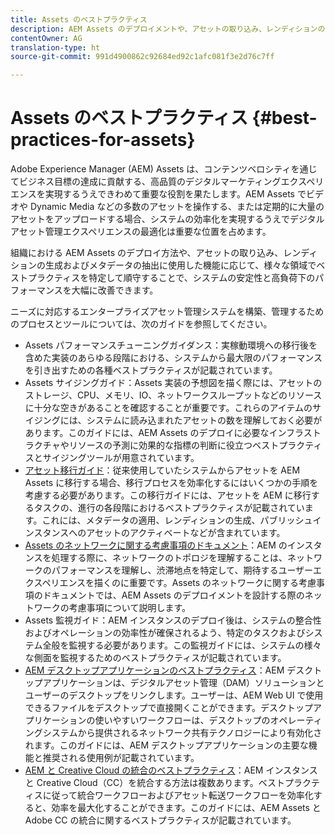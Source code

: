 ```yaml
---
title: Assets のベストプラクティス
description: AEM Assets のデプロイメントや、アセットの取り込み、レンディションの生成およびメタデータの抽出に使用した機能に応じて、様々な領域でベストプラクティスを特定して順守することで、システムの安定性と高負荷下のパフォーマンスを大幅に改善できます。
contentOwner: AG
translation-type: ht
source-git-commit: 991d4900862c92684ed92c1afc081f3e2d76c7ff

---
```



# Assets のベストプラクティス {#best-practices-for-assets}

Adobe Experience Manager (AEM) Assets は、コンテンツベロシティを通じてビジネス目標の達成に貢献する、高品質のデジタルマーケティングエクスペリエンスを実現するうえできわめて重要な役割を果たします。AEM Assets でビデオや Dynamic Media などの多数のアセットを操作する、または定期的に大量のアセットをアップロードする場合、システムの効率化を実現するうえでデジタルアセット管理エクスペリエンスの最適化は重要な位置を占めます。

組織における AEM Assets のデプロイ方法や、アセットの取り込み、レンディションの生成およびメタデータの抽出に使用した機能に応じて、様々な領域でベストプラクティスを特定して順守することで、システムの安定性と高負荷下のパフォーマンスを大幅に改善できます。

ニーズに対応するエンタープライズアセット管理システムを構築、管理するためのプロセスとツールについては、次のガイドを参照してください。

* Assets パフォーマンスチューニングガイダンス：実稼動環境への移行後を含めた実装のあらゆる段階における、システムから最大限のパフォーマンスを引き出すための各種ベストプラクティスが記載されています。
* Assets サイジングガイド：Assets 実装の予想図を描く際には、アセットのストレージ、CPU、メモリ、IO、ネットワークスループットなどのリソースに十分な空きがあることを確認することが重要です。これらのアイテムのサイジングには、システムに読み込まれたアセットの数を理解しておく必要があります。このガイドには、AEM Assets のデプロイに必要なインフラストラクチャやリソースの予測に効果的な指標の判断に役立つベストプラクティスとサイジングツールが用意されています。
* [アセット移行ガイド](/help/assets/assets-migration-guide.md)：従来使用していたシステムからアセットを AEM Assets に移行する場合、移行プロセスを効率化するにはいくつかの手順を考慮する必要があります。この移行ガイドには、アセットを AEM に移行するタスクの、進行の各段階におけるベストプラクティスが記載されています。これには、メタデータの適用、レンディションの生成、パブリッシュインスタンスへのアセットのアクティベートなどが含まれています。
* [Assets のネットワークに関する考慮事項のドキュメント](/help/assets/assets-network-considerations.md)：AEM のインスタンスを処理する際に、ネットワークのトポロジを理解することは、ネットワークのパフォーマンスを理解し、渋滞地点を特定して、期待するユーザーエクスペリエンスを描くのに重要です。Assets のネットワークに関する考慮事項のドキュメントでは、AEM Assets のデプロイメントを設計する際のネットワークの考慮事項について説明します。
* Assets 監視ガイド：AEM インスタンスのデプロイ後は、システムの整合性およびオペレーションの効率性が確保されるよう、特定のタスクおよびシステム全般を監視する必要があります。この監視ガイドには、システムの様々な側面を監視するためのベストプラクティスが記載されています。
* [AEM デスクトップアプリケーションのベストプラクティス](https://helpx.adobe.com/jp/experience-manager/desktop-app/aem-desktop-app-best-practices.html)：AEM デスクトップアプリケーションは、デジタルアセット管理（DAM）ソリューションとユーザーのデスクトップをリンクします。ユーザーは、AEM Web UI で使用できるファイルをデスクトップで直接開くことができます。デスクトップアプリケーションの使いやすいワークフローは、デスクトップのオペレーティングシステムから提供されるネットワーク共有テクノロジーにより有効化されます。このガイドには、AEM デスクトップアプリケーションの主要な機能と推奨される使用例が記載されています。
* [AEM と Creative Cloud の統合のベストプラクティス](/help/assets/aem-cc-integration-best-practices.md)：AEM インスタンスと Creative Cloud（CC）を統合する方法は複数あります。ベストプラクティスに従って統合ワークフローおよびアセット転送ワークフローを効率化すると、効率を最大化することができます。このガイドには、AEM Assets と Adobe CC の統合に関するベストプラクティスが記載されています。
